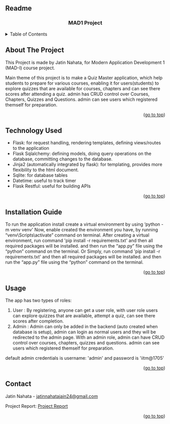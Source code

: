 ## Readme

 
  <h3 align="center">MAD1 Project </h3>
</div>

<details>
  <summary>Table of Contents</summary>
  <ol>
    <li>
      <a href="#about-the-project">About The Project</a>
    </li>
    <li>
      <a href="#technology-used">Technology-Used</a>
    </li>
    <li>
      <a href="#installation-guide">Installation Guide</a>
    </li>
    <li><a href="#usage">Usage of application</a></li>
    <li><a href="#contact">Contact</a></li>
  </ol>
</details>

## About The Project

This Project is made by Jatin Nahata,
for Modern Application Development 1 (MAD-I) course project.

Main theme of this project is to make a Quiz Master application, 
which help students to prepare for various courses,
enabling it for users(students) to explore quizzes that are available for
courses, chapters and can see there scores after attending a quiz.
admin has CRUD control over Courses, Chapters, Quizzes and Questions.
admin can see users which registered themself for preparation.

<p align="right">(<a href="#readme">go to top</a>)</p>

## Technology Used

* Flask: for request handling, rendering templates, defining views/routes to the application
* Flask Sqlalchemy: defining models, doing query operations on the database, committing changes to the database.
* Jinja2 (automatically integrated by flask): for templating, provides more flexibility to the html document.
* Sqlite: for database tables
* Datetime:  useful to track timer
* Flask Restful: useful for building APIs


<p align="right">(<a href="#readme">go to top</a>)</p>

## Installation Guide

To run the application install create a virtual environment by using ‘python -m venv venv'
Now, enable created the environment you have, by running “venv\Scripts\activate” command on terminal.
After creating a virtual environment, run command 'pip install -r requirements.txt' and then all required packages will be installed. and then run the “app.py” file using the “python” command on the terminal. 
               Or
Simply, run command 'pip install -r requirements.txt' and then all required packages will be installed. and then run the “app.py” file using the “python” command on the terminal. 

<p align="right">(<a href="#readme">go to top</a>)</p>

## Usage

The app has two types of roles:
1. User : By registering, anyone can get a user role, with user role users can explore quizzes that are available, attempt a quiz, can see there scores after completion.
2. Admin : Admin can only be added in the backend (auto created when database is setup), admin can login as normal users and they will be redirected to the admin page. With an admin role, admin can have CRUD control over courses, chapters, quizzes and questions.
admin can see users which registered themself for preparation.

default admin credentials is username: 'admin' and password is 'iitm@1705'

<p align="right">(<a href="#readme">go to top</a>)</p>

## Contact

Jatin Nahata - jatinnahatajain24@gmail.com

Project Report: [Project Report](https://github.com/coderadvikjain/quiz_master_v1/blob/main/Project%20Report.pdf)

<p align="right">(<a href="#readme">go to top</a>)</p>
